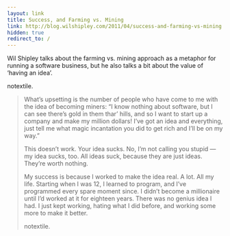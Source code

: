 ```yaml
---
layout: link
title: Success, and Farming vs. Mining
link: http://blog.wilshipley.com/2011/04/success-and-farming-vs-mining.html
hidden: true
redirect_to: / 
---
```


Wil Shipley talks about the farming vs. mining approach as a metaphor
for running a software business, but he also talks a bit about the value
of ‘having an idea’.

notextile.

<blockquote cite="http://blog.wilshipley.com/2011/04/success-and-farming-vs-mining.html">
What’s upsetting is the number of people who have come to me with the
idea of becoming miners: “I know nothing about software, but I can see
there’s gold in them thar’ hills, and so I want to start up a company
and make my million dollars! I’ve got an idea and everything, just tell
me what magic incantation you did to get rich and I’ll be on my way.”

This doesn’t work. Your idea sucks. No, I’m not calling you stupid — my
idea sucks, too. All ideas suck, because they are just ideas. They’re
worth nothing.

My success is because I worked to make the idea real. A lot. All my
life. Starting when I was 12, I learned to program, and I’ve programmed
every spare moment since. I didn’t become a millionaire until I’d worked
at it for eighteen years. There was no genius idea I had. I just kept
working, hating what I did before, and working some more to make it
better.

notextile.

</blockquote>
